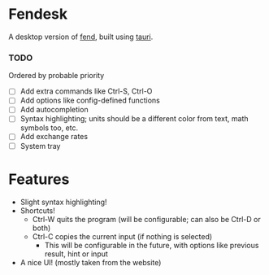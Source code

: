 # Fendesk
A desktop version of [fend](https://printfn.github.io/fend/), built using [tauri](https://tauri.app).

### TODO
Ordered by probable priority
- [ ] Add extra commands like Ctrl-S, Ctrl-O
- [ ] Add options like config-defined functions
- [ ] Add autocompletion
- [ ] Syntax highlighting; units should be a different color from text, math symbols too, etc.
- [ ] Add exchange rates
- [ ] System tray

# Features
- Slight syntax highlighting!
- Shortcuts!
  - Ctrl-W quits the program (will be configurable; can also be Ctrl-D or both)
  - Ctrl-C copies the current input (if nothing is selected)
    - This will be configurable in the future, with options like previous result, hint or input
- A nice UI! (mostly taken from the website)